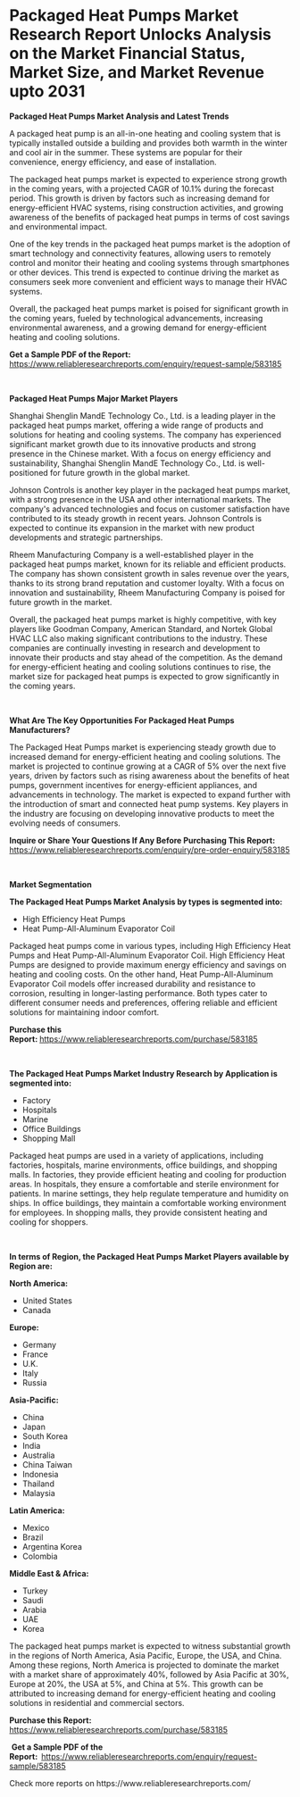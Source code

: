 <p><h1>Packaged Heat Pumps Market Research Report Unlocks Analysis on the Market Financial Status, Market Size, and Market Revenue upto 2031</h1></p><p><strong>Packaged Heat Pumps Market Analysis and Latest Trends</strong></p>
<p><p>A packaged heat pump is an all-in-one heating and cooling system that is typically installed outside a building and provides both warmth in the winter and cool air in the summer. These systems are popular for their convenience, energy efficiency, and ease of installation.</p><p>The packaged heat pumps market is expected to experience strong growth in the coming years, with a projected CAGR of 10.1% during the forecast period. This growth is driven by factors such as increasing demand for energy-efficient HVAC systems, rising construction activities, and growing awareness of the benefits of packaged heat pumps in terms of cost savings and environmental impact.</p><p>One of the key trends in the packaged heat pumps market is the adoption of smart technology and connectivity features, allowing users to remotely control and monitor their heating and cooling systems through smartphones or other devices. This trend is expected to continue driving the market as consumers seek more convenient and efficient ways to manage their HVAC systems.</p><p>Overall, the packaged heat pumps market is poised for significant growth in the coming years, fueled by technological advancements, increasing environmental awareness, and a growing demand for energy-efficient heating and cooling solutions.</p></p>
<p><strong>Get a Sample PDF of the Report:&nbsp;</strong> <a href="https://www.reliableresearchreports.com/enquiry/request-sample/583185">https://www.reliableresearchreports.com/enquiry/request-sample/583185</a></p>
<p>&nbsp;</p>
<p><strong>Packaged Heat Pumps Major Market Players</strong></p>
<p><p>Shanghai Shenglin MandE Technology Co., Ltd. is a leading player in the packaged heat pumps market, offering a wide range of products and solutions for heating and cooling systems. The company has experienced significant market growth due to its innovative products and strong presence in the Chinese market. With a focus on energy efficiency and sustainability, Shanghai Shenglin MandE Technology Co., Ltd. is well-positioned for future growth in the global market.</p><p>Johnson Controls is another key player in the packaged heat pumps market, with a strong presence in the USA and other international markets. The company's advanced technologies and focus on customer satisfaction have contributed to its steady growth in recent years. Johnson Controls is expected to continue its expansion in the market with new product developments and strategic partnerships.</p><p>Rheem Manufacturing Company is a well-established player in the packaged heat pumps market, known for its reliable and efficient products. The company has shown consistent growth in sales revenue over the years, thanks to its strong brand reputation and customer loyalty. With a focus on innovation and sustainability, Rheem Manufacturing Company is poised for future growth in the market.</p><p>Overall, the packaged heat pumps market is highly competitive, with key players like Goodman Company, American Standard, and Nortek Global HVAC LLC also making significant contributions to the industry. These companies are continually investing in research and development to innovate their products and stay ahead of the competition. As the demand for energy-efficient heating and cooling solutions continues to rise, the market size for packaged heat pumps is expected to grow significantly in the coming years.</p></p>
<p>&nbsp;</p>
<p><strong>What Are The Key Opportunities For Packaged Heat Pumps Manufacturers?</strong></p>
<p><p>The Packaged Heat Pumps market is experiencing steady growth due to increased demand for energy-efficient heating and cooling solutions. The market is projected to continue growing at a CAGR of 5% over the next five years, driven by factors such as rising awareness about the benefits of heat pumps, government incentives for energy-efficient appliances, and advancements in technology. The market is expected to expand further with the introduction of smart and connected heat pump systems. Key players in the industry are focusing on developing innovative products to meet the evolving needs of consumers.</p></p>
<p><strong>Inquire or Share Your Questions If Any Before Purchasing This Report:</strong> <a href="https://www.reliableresearchreports.com/enquiry/pre-order-enquiry/583185">https://www.reliableresearchreports.com/enquiry/pre-order-enquiry/583185</a></p>
<p>&nbsp;</p>
<p><strong>Market Segmentation</strong></p>
<p><strong>The Packaged Heat Pumps Market Analysis by types is segmented into:</strong></p>
<p><ul><li>High Efficiency Heat Pumps</li><li>Heat Pump-All-Aluminum Evaporator Coil</li></ul></p>
<p><p>Packaged heat pumps come in various types, including High Efficiency Heat Pumps and Heat Pump-All-Aluminum Evaporator Coil. High Efficiency Heat Pumps are designed to provide maximum energy efficiency and savings on heating and cooling costs. On the other hand, Heat Pump-All-Aluminum Evaporator Coil models offer increased durability and resistance to corrosion, resulting in longer-lasting performance. Both types cater to different consumer needs and preferences, offering reliable and efficient solutions for maintaining indoor comfort.</p></p>
<p><strong>Purchase this Report:&nbsp;</strong><a href="https://www.reliableresearchreports.com/purchase/583185">https://www.reliableresearchreports.com/purchase/583185</a></p>
<p>&nbsp;</p>
<p><strong>The Packaged Heat Pumps Market Industry Research by Application is segmented into:</strong></p>
<p><ul><li>Factory</li><li>Hospitals</li><li>Marine</li><li>Office Buildings</li><li>Shopping Mall</li></ul></p>
<p><p>Packaged heat pumps are used in a variety of applications, including factories, hospitals, marine environments, office buildings, and shopping malls. In factories, they provide efficient heating and cooling for production areas. In hospitals, they ensure a comfortable and sterile environment for patients. In marine settings, they help regulate temperature and humidity on ships. In office buildings, they maintain a comfortable working environment for employees. In shopping malls, they provide consistent heating and cooling for shoppers.</p></p>
<p>&nbsp;</p>
<p><strong>In terms of Region, the Packaged Heat Pumps Market Players available by Region are:</strong></p>
<p>
    <p> <strong> North America: </strong>
        <ul>
            <li>United States</li>
            <li>Canada</li>
        </ul>
        </p> 
    <p> <strong> Europe: </strong>
        <ul>
            <li>Germany</li>
            <li>France</li>
            <li>U.K.</li>
            <li>Italy</li>
            <li>Russia</li>
        </ul>
        </p> 
    <p> <strong> Asia-Pacific: </strong>
        <ul>
            <li>China</li>
            <li>Japan</li>
            <li>South Korea</li>
            <li>India</li>
            <li>Australia</li>
            <li>China Taiwan</li>
            <li>Indonesia</li>
            <li>Thailand</li>
            <li>Malaysia</li>
        </ul>
        </p> 
    <p> <strong> Latin America: </strong>
        <ul>
            <li>Mexico</li>
            <li>Brazil</li>
            <li>Argentina Korea</li>
            <li>Colombia</li>
        </ul>
        </p> 
    <p> <strong> Middle East & Africa: </strong>
        <ul>
            <li>Turkey</li>
            <li>Saudi</li>
            <li>Arabia</li>
            <li>UAE</li>
            <li>Korea</li>
        </ul>
    </p>
    </p>
<p><p>The packaged heat pumps market is expected to witness substantial growth in the regions of North America, Asia Pacific, Europe, the USA, and China. Among these regions, North America is projected to dominate the market with a market share of approximately 40%, followed by Asia Pacific at 30%, Europe at 20%, the USA at 5%, and China at 5%. This growth can be attributed to increasing demand for energy-efficient heating and cooling solutions in residential and commercial sectors.</p></p>
<p><strong>Purchase this Report: </strong><a href="https://www.reliableresearchreports.com/purchase/583185">https://www.reliableresearchreports.com/purchase/583185</a></p>
<p>&nbsp;<strong>Get a Sample PDF of the Report:&nbsp;&nbsp;</strong><a href="https://www.reliableresearchreports.com/enquiry/request-sample/583185">https://www.reliableresearchreports.com/enquiry/request-sample/583185</a></p>
<p><strong></strong></p>
<p>Check more reports on https://www.reliableresearchreports.com/</p>